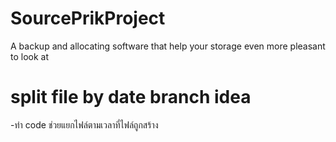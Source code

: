 # SourcePrikProject
A backup and allocating software that help your storage even more pleasant to look at

# split file by date branch idea

-ทำ code ช่วยแยกไฟล์ตามเวลาที่ไฟล์ถูกสร้าง
